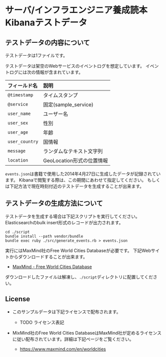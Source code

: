 # サーバ/インフラエンジニア養成読本 Kibanaテストデータ 

## テストデータの内容について

テストデータは1ファイルです。

テストデータは架空のWebサービスのイベントログを想定しています。
イベントログには次の情報が含まれています。

| フィールド名 | 説明 |
|:-------------|:-----|
| `@timestamp` | タイムスタンプ |
| `@service` | 固定(sample_service) |
| `user_name` | ユーザー名 |
| `user_sex` | 性別 |
| `user_age` | 年齢 |
| `user_country` | 国情報 |
| `message` | ランダムなテキスト文字列 |
| `location` | GeoLocation形式の位置情報 |

`events.json`は書籍で使用した2014年4月27日に生成したデータが記録されています。
Kibanaで閲覧する際は、この期間にあわせて指定してください。
もしくは下記方法で現在時刻付近のテストデータを生成することが出来ます。

## テストデータの生成方法について

テストデータを生成する場合は下記スクリプトを実行してください。
Elasticsearchのbulk insert形式のレコードが出力されます。

```
cd ./script
bundle install --path vendor/bundle
bundle exec ruby ./src/generate_events.rb > events.json
```

実行にはMaxMind社のFree World Cities Databaseが必要です。
下記Webサイトからダウンロードすることが出来ます。

- [MaxMind - Free World Cities Database](https://www.maxmind.com/en/worldcities)

ダウンロードしたファイルは解凍し、`./script`ディレクトリに配置してください。

## License

- このサンプルデータは下記ライセンスで配布されます。
  - TODO ライセンス表記

- MixMind社のFree World Cities DatabaseはMaxMind社が定めるライセンスに従い配布されています。詳細は下記ページをご覧ください。
  - https://www.maxmind.com/en/worldcities


